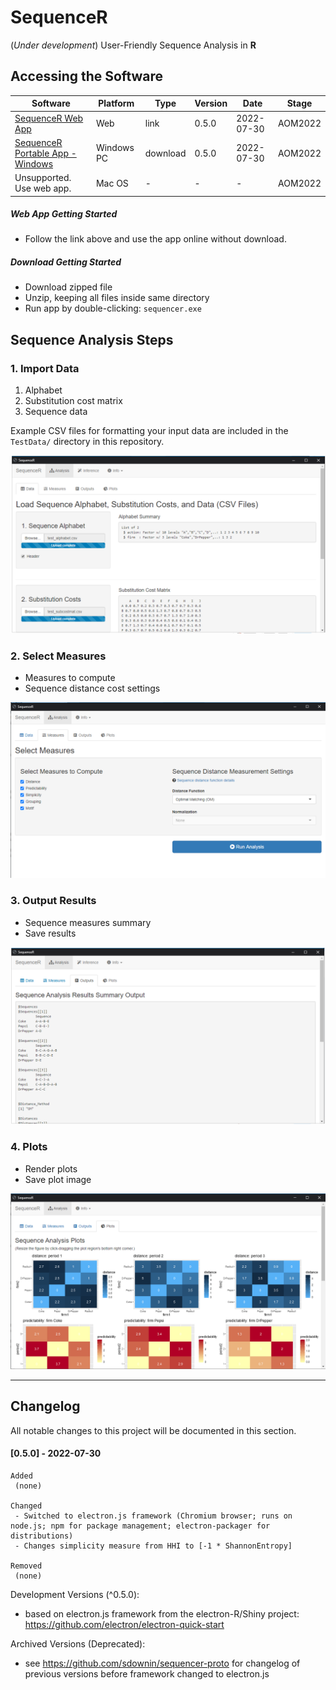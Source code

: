 **SequenceR**  
==============

(*Under development*) User-Friendly Sequence Analysis in **R**

## Accessing the Software

| Software | Platform | Type | Version | Date | Stage |
| ------- | ------- | ------- | ------- | ------- | ------- |
| [SequenceR Web App](https://sdowning.shinyapps.io/sequencer-webhost/) | Web | link | 0.5.0 | 2022-07-30 | AOM2022 |
| [SequenceR Portable App - Windows](https://mailmissouri-my.sharepoint.com/:u:/g/personal/sdr8y_umsystem_edu/EecDeADx3GlNsa99lq2dojkBsYn_6sf0wW3hg5GIFquHFw) | Windows PC | download | 0.5.0 | 2022-07-30 | AOM2022 |
| Unsupported. Use web app. | Mac OS | - | - | - | AOM2022 |

##### Web App Getting Started

- Follow the link above and use the app online without download.

##### Download Getting Started

- Download zipped file
- Unzip, keeping all files inside same directory
- Run app by double-clicking: `sequencer.exe`



## Sequence Analysis Steps

### 1. Import Data

1. Alphabet
2. Substitution cost matrix
3. Sequence data

Example CSV files for formatting your input data are included in the `TestData/` directory in this repository. 

[![](/_img/readme_analysis_data_import.png "Import data files")](#1-import-data)

### 2. Select Measures

- Measures to compute
- Sequence distance cost settings

[![](/_img/readme_analysis_measures.png "Measures")](#2-select-measures)

### 3. Output Results

- Sequence measures summary
- Save results

[![](/_img/readme_analysis_outputs.png "Outputs")](#3-output-results)

### 4. Plots

- Render plots
- Save plot image

[![](/_img/readme_analysis_plots.png "Plots")](#4-plots)



<hr>

## Changelog

All notable changes to this project will be documented in this section.

#### [0.5.0] - 2022-07-30
```
Added
 (none)

Changed
 - Switched to electron.js framework (Chromium browser; runs on node.js; npm for package management; electron-packager for distributions)
 - Changes simplicity measure from HHI to [-1 * ShannonEntropy] 

Removed
 (none)
```

Development Versions (^0.5.0):
 - based on electron.js framework from the electron-R/Shiny project: https://github.com/electron/electron-quick-start

Archived Versions (Deprecated): 
 - see https://github.com/sdownin/sequencer-proto for changelog of previous versions before framework changed to electron.js 

